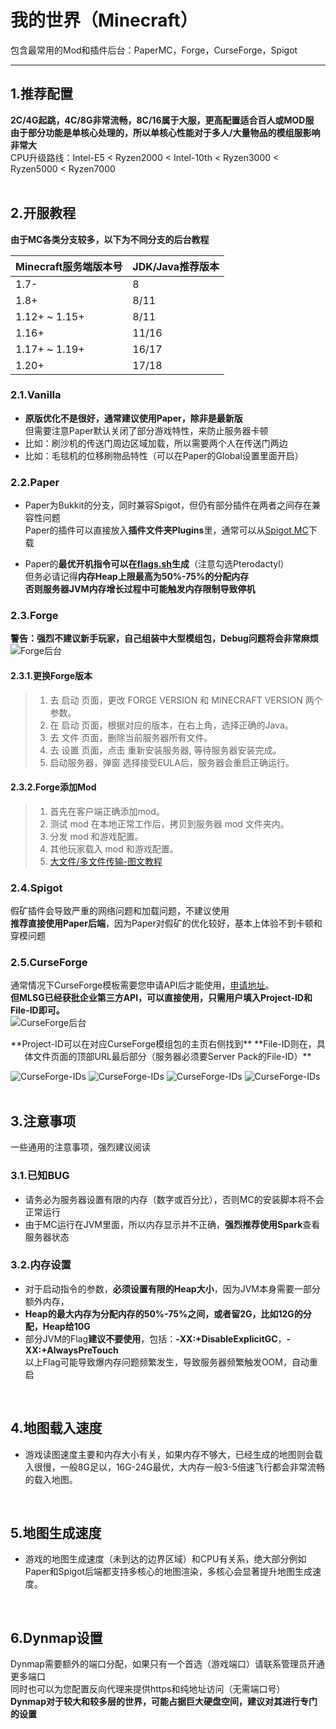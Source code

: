 # 我的世界（Minecraft）
包含最常用的Mod和插件后台：PaperMC，Forge，CurseForge，Spigot

---

## 1.推荐配置

**2C/4G起跳，4C/8G非常流畅，8C/16属于大服，更高配置适合百人或MOD服**  
**由于部分功能是单核心处理的，所以单核心性能对于多人/大量物品的模组服影响非常大**  
CPU升级路线：Intel-E5 < Ryzen2000 < Intel-10th < Ryzen3000 < Ryzen5000 < Ryzen7000  
<br>

## 2.开服教程

**由于MC各类分支较多，以下为不同分支的后台教程**

| Minecraft服务端版本号 | JDK/Java推荐版本 |
| -------------------- | ---------------- |
| 1.7-                 | 8                |
| 1.8+                 | 8/11             |
| 1.12+ ~ 1.15+        | 8/11             |
| 1.16+                | 11/16            |
| 1.17+ ~ 1.19+        | 16/17            |
| 1.20+                | 17/18            |

### 2.1.Vanilla

- **原版优化不是很好，通常建议使用Paper，除非是最新版**  
但需要注意Paper默认关闭了部分游戏特性，来防止服务器卡顿
- 比如：刷沙机的传送门周边区域加载，所以需要两个人在传送门两边
- 比如：毛毯机的位移刷物品特性（可以在Paper的Global设置里面开启）  
  
### 2.2.Paper

- Paper为Bukkit的分支，同时兼容Spigot，但仍有部分插件在两者之间存在兼容性问题  
Paper的插件可以直接放入**插件文件夹Plugins**里，通常可以从[Spigot MC](https://www.spigotmc.org/)下载  
  
- Paper的**最优开机指令可以在[flags.sh](https://flags.sh/)生成**（注意勾选Pterodactyl）  
但务必请记得**内存Heap上限最高为50%-75%的分配内存**  
**否则服务器JVM内存增长过程中可能触发内存限制导致停机**  

### 2.3.Forge

**警告：强烈不建议新手玩家，自己组装中大型模组包，Debug问题将会非常麻烦**
![Forge后台](\assets\minecraft\forge-1.png)  

#### 2.3.1.更换Forge版本

> 1. 去 启动 页面，更改 FORGE VERSION 和 MINECRAFT VERSION 两个参数。
> 2. 在 启动 页面，根据对应的版本，在右上角，选择正确的Java。
> 3. 去 文件 页面，删除当前服务器所有文件。
> 4. 去 设置 页面，点击 重新安装服务器, 等待服务器安装完成。
> 5. 启动服务器，弹窗 选择接受EULA后，服务器会重启正确运行。  

#### 2.3.2.Forge添加Mod

> 1. 首先在客户端正确添加mod。
> 2. 测试 mod 在本地正常工作后，拷贝到服务器 mod 文件夹内。
> 3. 分发 mod 和游戏配置。
> 4. 其他玩家载入 mod 和游戏配置。
> 5. [大文件/多文件传输-图文教程](https://github.com/KenRen98/MLSG-Manual/blob/main/1.2-%E6%9C%8D%E5%8A%A1%E5%99%A8%20-%20%E7%AE%A1%E7%90%86%E8%BF%9B%E9%98%B6/%E5%9B%BE%E6%96%87%E6%95%99%E7%A8%8B/1.2.2-%E6%9C%8D%E5%8A%A1%E5%99%A8%E4%BC%A0%E5%A4%A7%E6%96%87%E4%BB%B6.png)  

### 2.4.Spigot

假矿插件会导致严重的网络问题和加载问题，不建议使用  
**推荐直接使用Paper后端**，因为Paper对假矿的优化较好，基本上体验不到卡顿和穿模问题  


### 2.5.CurseForge

通常情况下CurseForge模板需要您申请API后才能使用，[申请地址](https://support.curseforge.com/en/support/solutions/articles/9000208346-about-the-curseforge-api-and-how-to-apply-for-a-key#key)。  
**但MLSG已经获批企业第三方API，可以直接使用，只需用户填入Project-ID和File-ID即可。**  
![CurseForge后台](\assets\minecraft\curseforge-panel.png)
<center>**Project-ID可以在对应CurseForge模组包的主页右侧找到**  
**File-ID则在，具体文件页面的顶部URL最后部分（服务器必须要Server Pack的File-ID）**</center>

![CurseForge-IDs](\assets\minecraft\curseforge-1.png)
![CurseForge-IDs](\assets\minecraft\curseforge-2.png)
![CurseForge-IDs](\assets\minecraft\curseforge-3.png)
![CurseForge-IDs](\assets\minecraft\curseforge-4.png)  
<br>

## 3.注意事项

一些通用的注意事项，强烈建议阅读  

### 3.1.已知BUG

- 请务必为服务器设置有限的内存（数字或百分比），否则MC的安装脚本将不会正常运行
- 由于MC运行在JVM里面，所以内存显示并不正确，**强烈推荐使用Spark**查看服务器状态  

### 3.2.内存设置

- 对于启动指令的参数，**必须设置有限的Heap大小**，因为JVM本身需要一部分额外内存，
- **Heap的最大内存为分配内存的50%-75%之间，或者留2G，比如12G的分配，Heap给10G**
- 部分JVM的Flag**建议不要使用**，包括：**-XX:+DisableExplicitGC**，**-XX:+AlwaysPreTouch**  
  以上Flag可能导致爆内存问题频繁发生，导致服务器频繁触发OOM，自动重启  
<br>

## 4.地图载入速度

- 游戏读图速度主要和内存大小有关，如果内存不够大，已经生成的地图则会载入很慢，一般8G足以，16G-24G最优，大内存一般3-5倍速飞行都会非常流畅的载入地图。  
<br>

## 5.地图生成速度

- 游戏的地图生成速度（未到达的边界区域）和CPU有关系，绝大部分例如Paper和Spigot后端都支持多核心的地图渲染，多核心会显著提升地图生成速度。  
<br>

## 6.Dynmap设置

Dynmap需要额外的端口分配，如果只有一个首选（游戏端口）请联系管理员开通更多端口  
同时也可以为您配置反向代理来提供https和纯地址访问（无需端口号）  
**Dynmap对于较大和较多层的世界，可能占据巨大硬盘空间，建议对其进行专门的设置**  
